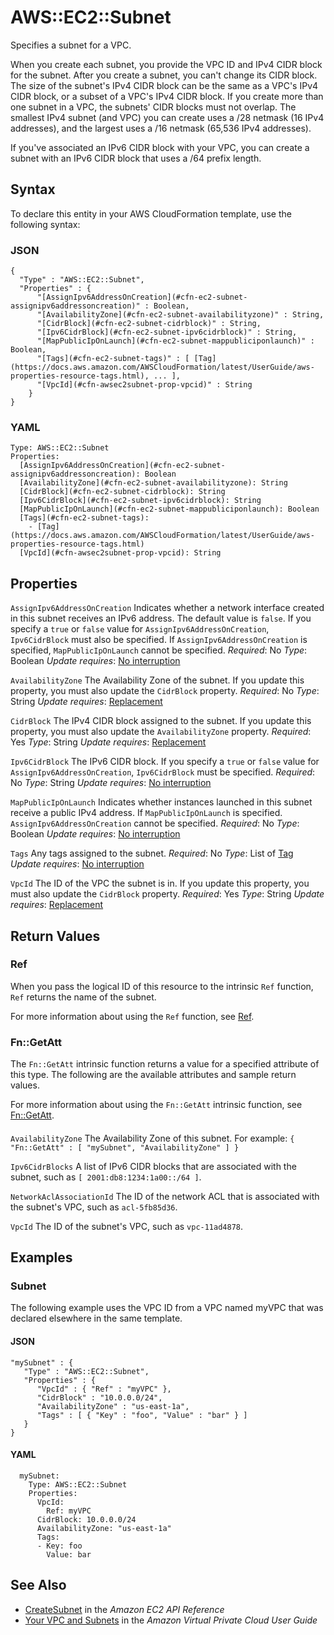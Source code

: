 # AWS::EC2::Subnet<a name="aws-resource-ec2-subnet"></a>

Specifies a subnet for a VPC\.

When you create each subnet, you provide the VPC ID and IPv4 CIDR block for the subnet\. After you create a subnet, you can't change its CIDR block\. The size of the subnet's IPv4 CIDR block can be the same as a VPC's IPv4 CIDR block, or a subset of a VPC's IPv4 CIDR block\. If you create more than one subnet in a VPC, the subnets' CIDR blocks must not overlap\. The smallest IPv4 subnet \(and VPC\) you can create uses a /28 netmask \(16 IPv4 addresses\), and the largest uses a /16 netmask \(65,536 IPv4 addresses\)\.

If you've associated an IPv6 CIDR block with your VPC, you can create a subnet with an IPv6 CIDR block that uses a /64 prefix length\.

## Syntax<a name="aws-resource-ec2-subnet-syntax"></a>

To declare this entity in your AWS CloudFormation template, use the following syntax:

### JSON<a name="aws-resource-ec2-subnet-syntax.json"></a>

```
{
  "Type" : "AWS::EC2::Subnet",
  "Properties" : {
      "[AssignIpv6AddressOnCreation](#cfn-ec2-subnet-assignipv6addressoncreation)" : Boolean,
      "[AvailabilityZone](#cfn-ec2-subnet-availabilityzone)" : String,
      "[CidrBlock](#cfn-ec2-subnet-cidrblock)" : String,
      "[Ipv6CidrBlock](#cfn-ec2-subnet-ipv6cidrblock)" : String,
      "[MapPublicIpOnLaunch](#cfn-ec2-subnet-mappubliciponlaunch)" : Boolean,
      "[Tags](#cfn-ec2-subnet-tags)" : [ [Tag](https://docs.aws.amazon.com/AWSCloudFormation/latest/UserGuide/aws-properties-resource-tags.html), ... ],
      "[VpcId](#cfn-awsec2subnet-prop-vpcid)" : String
    }
}
```

### YAML<a name="aws-resource-ec2-subnet-syntax.yaml"></a>

```
Type: AWS::EC2::Subnet
Properties:
  [AssignIpv6AddressOnCreation](#cfn-ec2-subnet-assignipv6addressoncreation): Boolean
  [AvailabilityZone](#cfn-ec2-subnet-availabilityzone): String
  [CidrBlock](#cfn-ec2-subnet-cidrblock): String
  [Ipv6CidrBlock](#cfn-ec2-subnet-ipv6cidrblock): String
  [MapPublicIpOnLaunch](#cfn-ec2-subnet-mappubliciponlaunch): Boolean
  [Tags](#cfn-ec2-subnet-tags):
    - [Tag](https://docs.aws.amazon.com/AWSCloudFormation/latest/UserGuide/aws-properties-resource-tags.html)
  [VpcId](#cfn-awsec2subnet-prop-vpcid): String
```

## Properties<a name="aws-resource-ec2-subnet-properties"></a>

`AssignIpv6AddressOnCreation`  <a name="cfn-ec2-subnet-assignipv6addressoncreation"></a>
Indicates whether a network interface created in this subnet receives an IPv6 address\. The default value is `false`\.
If you specify a `true` or `false` value for `AssignIpv6AddressOnCreation`, `Ipv6CidrBlock` must also be specified\.
If `AssignIpv6AddressOnCreation` is specified, `MapPublicIpOnLaunch` cannot be specified\.
*Required*: No
*Type*: Boolean
*Update requires*: [No interruption](https://docs.aws.amazon.com/AWSCloudFormation/latest/UserGuide/using-cfn-updating-stacks-update-behaviors.html#update-no-interrupt)

`AvailabilityZone`  <a name="cfn-ec2-subnet-availabilityzone"></a>
The Availability Zone of the subnet\.
If you update this property, you must also update the `CidrBlock` property\.
*Required*: No
*Type*: String
*Update requires*: [Replacement](https://docs.aws.amazon.com/AWSCloudFormation/latest/UserGuide/using-cfn-updating-stacks-update-behaviors.html#update-replacement)

`CidrBlock`  <a name="cfn-ec2-subnet-cidrblock"></a>
The IPv4 CIDR block assigned to the subnet\.
If you update this property, you must also update the `AvailabilityZone` property\.
*Required*: Yes
*Type*: String
*Update requires*: [Replacement](https://docs.aws.amazon.com/AWSCloudFormation/latest/UserGuide/using-cfn-updating-stacks-update-behaviors.html#update-replacement)

`Ipv6CidrBlock`  <a name="cfn-ec2-subnet-ipv6cidrblock"></a>
The IPv6 CIDR block\.
If you specify a `true` or `false` value for `AssignIpv6AddressOnCreation`, `Ipv6CidrBlock` must be specified\.
*Required*: No
*Type*: String
*Update requires*: [No interruption](https://docs.aws.amazon.com/AWSCloudFormation/latest/UserGuide/using-cfn-updating-stacks-update-behaviors.html#update-no-interrupt)

`MapPublicIpOnLaunch`  <a name="cfn-ec2-subnet-mappubliciponlaunch"></a>
Indicates whether instances launched in this subnet receive a public IPv4 address\.
If `MapPublicIpOnLaunch` is specified\. `AssignIpv6AddressOnCreation` cannot be specified\.
*Required*: No
*Type*: Boolean
*Update requires*: [No interruption](https://docs.aws.amazon.com/AWSCloudFormation/latest/UserGuide/using-cfn-updating-stacks-update-behaviors.html#update-no-interrupt)

`Tags`  <a name="cfn-ec2-subnet-tags"></a>
Any tags assigned to the subnet\.
*Required*: No
*Type*: List of [Tag](https://docs.aws.amazon.com/AWSCloudFormation/latest/UserGuide/aws-properties-resource-tags.html)
*Update requires*: [No interruption](https://docs.aws.amazon.com/AWSCloudFormation/latest/UserGuide/using-cfn-updating-stacks-update-behaviors.html#update-no-interrupt)

`VpcId`  <a name="cfn-awsec2subnet-prop-vpcid"></a>
The ID of the VPC the subnet is in\.
If you update this property, you must also update the `CidrBlock` property\.
*Required*: Yes
*Type*: String
*Update requires*: [Replacement](https://docs.aws.amazon.com/AWSCloudFormation/latest/UserGuide/using-cfn-updating-stacks-update-behaviors.html#update-replacement)

## Return Values<a name="aws-resource-ec2-subnet-return-values"></a>

### Ref<a name="aws-resource-ec2-subnet-return-values-ref"></a>

When you pass the logical ID of this resource to the intrinsic `Ref` function, `Ref` returns the name of the subnet\.

For more information about using the `Ref` function, see [Ref](https://docs.aws.amazon.com/AWSCloudFormation/latest/UserGuide/intrinsic-function-reference-ref.html)\.

### Fn::GetAtt<a name="aws-resource-ec2-subnet-return-values-fn--getatt"></a>

The `Fn::GetAtt` intrinsic function returns a value for a specified attribute of this type\. The following are the available attributes and sample return values\.

For more information about using the `Fn::GetAtt` intrinsic function, see [Fn::GetAtt](https://docs.aws.amazon.com/AWSCloudFormation/latest/UserGuide/intrinsic-function-reference-getatt.html)\.

#### <a name="aws-resource-ec2-subnet-return-values-fn--getatt-fn--getatt"></a>

`AvailabilityZone`  <a name="AvailabilityZone-fn::getatt"></a>
The Availability Zone of this subnet\. For example:
 `{ "Fn::GetAtt" : [ "mySubnet", "AvailabilityZone" ] } `

`Ipv6CidrBlocks`  <a name="Ipv6CidrBlocks-fn::getatt"></a>
A list of IPv6 CIDR blocks that are associated with the subnet, such as `[ 2001:db8:1234:1a00::/64 ]`\.

`NetworkAclAssociationId`  <a name="NetworkAclAssociationId-fn::getatt"></a>
The ID of the network ACL that is associated with the subnet's VPC, such as `acl-5fb85d36`\.

`VpcId`  <a name="VpcId-fn::getatt"></a>
The ID of the subnet's VPC, such as `vpc-11ad4878`\.

## Examples<a name="aws-resource-ec2-subnet--examples"></a>

### Subnet<a name="aws-resource-ec2-subnet--examples--Subnet"></a>

The following example uses the VPC ID from a VPC named myVPC that was declared elsewhere in the same template\.

#### JSON<a name="aws-resource-ec2-subnet--examples--Subnet--json"></a>

```
"mySubnet" : {
   "Type" : "AWS::EC2::Subnet",
   "Properties" : {
      "VpcId" : { "Ref" : "myVPC" },
      "CidrBlock" : "10.0.0.0/24",
      "AvailabilityZone" : "us-east-1a",
      "Tags" : [ { "Key" : "foo", "Value" : "bar" } ]
   }
}
```

#### YAML<a name="aws-resource-ec2-subnet--examples--Subnet--yaml"></a>

```
  mySubnet:
    Type: AWS::EC2::Subnet
    Properties:
      VpcId:
        Ref: myVPC
      CidrBlock: 10.0.0.0/24
      AvailabilityZone: "us-east-1a"
      Tags:
      - Key: foo
        Value: bar
```

## See Also<a name="aws-resource-ec2-subnet--seealso"></a>
+  [CreateSubnet](https://docs.aws.amazon.com/AWSEC2/latest/APIReference/API_CreateSubnet.html) in the *Amazon EC2 API Reference*
+  [Your VPC and Subnets](https://docs.aws.amazon.com/vpc/latest/userguide/VPC_Subnets.html) in the *Amazon Virtual Private Cloud User Guide*
